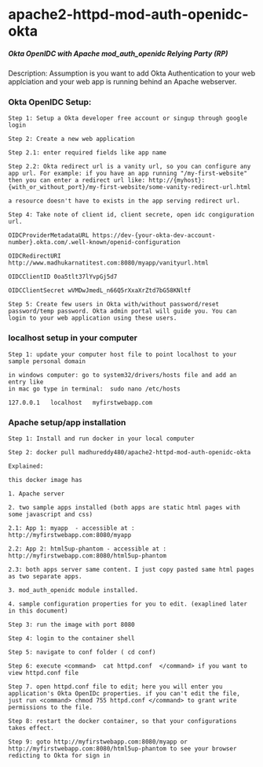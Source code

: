 # apache2-httpd-mod-auth-openidc-okta

##### Okta OpenIDC with Apache mod_auth_openidc Relying Party (RP)

Description: Assumption is you want to add Okta Authentication to your web applciation and your web app is running behind an Apache webserver.


### Okta OpenIDC Setup: 

    Step 1: Setup a Okta developer free account or singup through google login

    Step 2: Create a new web application

    Step 2.1: enter required fields like app name

    Step 2.2: Okta redirect url is a vanity url, so you can configure any app url. For example: if you have an app running "/my-first-website" then you can enter a redirect url like: http://{myhost}:{with_or_without_port}/my-first-website/some-vanity-redirect-url.html 

    a resource doesn't have to exists in the app serving redirect url.

    Step 4: Take note of client id, client secrete, open idc congiguration url.
    
    OIDCProviderMetadataURL https://dev-{your-okta-dev-account-number}.okta.com/.well-known/openid-configuration

    OIDCRedirectURI http://www.madhukarnatitest.com:8080/myapp/vanityurl.html
    
    OIDCClientID 0oa5tlt37lYvpGj5d7
    
    OIDCClientSecret wVMDwJmedL_n66Q5rXxaXrZtd7bG58KNltf

    Step 5: Create few users in Okta with/without password/reset password/temp password. Okta admin portal will guide you. You can login to your web application using these users.

### localhost setup in your computer

    Step 1: update your computer host file to point localhost to your sample personal domain

    in windows computer: go to system32/drivers/hosts file and add an entry like
    in mac go type in terminal:  sudo nano /etc/hosts

    127.0.0.1   localhost   myfirstwebapp.com
    
    

### Apache setup/app installation

    Step 1: Install and run docker in your local computer

    Step 2: docker pull madhureddy480/apache2-httpd-mod-auth-openidc-okta

    Explained: 

    this docker image has 

    1. Apache server
    
    2. two sample apps installed (both apps are static html pages with some javascript and css)
    
    2.1: App 1: myapp  - accessible at : http://myfirstwebapp.com:8080/myapp
    
    2.2: App 2: html5up-phantom - accessible at : http://myfirstwebapp.com:8080/html5up-phantom
    
    2.3: both apps server same content. I just copy pasted same html pages as two separate apps.
    
    3. mod_auth_openidc module installed.
    
    4. sample configuration properties for you to edit. (exaplined later in this document)
    
    Step 3: run the image with port 8080

    Step 4: login to the container shell 

    Step 5: navigate to conf folder ( cd conf)

    Step 6: execute <command>  cat httpd.conf  </command> if you want to view httpd.conf file 

    Step 7. open httpd.conf file to edit; here you will enter you application's Okta OpenIDc properties. if you can't edit the file, just run <command> chmod 755 httpd.conf </command> to grant write permissions to the file.

    Step 8: restart the docker container, so that your configurations takes effect.

    Step 9: goto http://myfirstwebapp.com:8080/myapp or http://myfirstwebapp.com:8080/html5up-phantom to see your browser redicting to Okta for sign in

    
   
    
    
    
    
    
    
    
    



